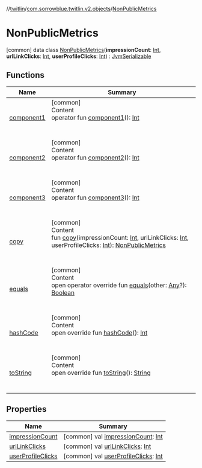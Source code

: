//[twitlin](../../index.md)/[com.sorrowblue.twitlin.v2.objects](../index.md)/[NonPublicMetrics](index.md)



# NonPublicMetrics  
 [common] data class [NonPublicMetrics](index.md)(**impressionCount**: [Int](https://kotlinlang.org/api/latest/jvm/stdlib/kotlin/-int/index.html), **urlLinkClicks**: [Int](https://kotlinlang.org/api/latest/jvm/stdlib/kotlin/-int/index.html), **userProfileClicks**: [Int](https://kotlinlang.org/api/latest/jvm/stdlib/kotlin/-int/index.html)) : [JvmSerializable](../../com.sorrowblue.twitlin.annotation/-jvm-serializable/index.md)   


## Functions  
  
|  Name|  Summary| 
|---|---|
| <a name="com.sorrowblue.twitlin.v2.objects/NonPublicMetrics/component1/#/PointingToDeclaration/"></a>[component1](component1.md)| <a name="com.sorrowblue.twitlin.v2.objects/NonPublicMetrics/component1/#/PointingToDeclaration/"></a>[common]  <br>Content  <br>operator fun [component1](component1.md)(): [Int](https://kotlinlang.org/api/latest/jvm/stdlib/kotlin/-int/index.html)  <br><br><br>
| <a name="com.sorrowblue.twitlin.v2.objects/NonPublicMetrics/component2/#/PointingToDeclaration/"></a>[component2](component2.md)| <a name="com.sorrowblue.twitlin.v2.objects/NonPublicMetrics/component2/#/PointingToDeclaration/"></a>[common]  <br>Content  <br>operator fun [component2](component2.md)(): [Int](https://kotlinlang.org/api/latest/jvm/stdlib/kotlin/-int/index.html)  <br><br><br>
| <a name="com.sorrowblue.twitlin.v2.objects/NonPublicMetrics/component3/#/PointingToDeclaration/"></a>[component3](component3.md)| <a name="com.sorrowblue.twitlin.v2.objects/NonPublicMetrics/component3/#/PointingToDeclaration/"></a>[common]  <br>Content  <br>operator fun [component3](component3.md)(): [Int](https://kotlinlang.org/api/latest/jvm/stdlib/kotlin/-int/index.html)  <br><br><br>
| <a name="com.sorrowblue.twitlin.v2.objects/NonPublicMetrics/copy/#kotlin.Int#kotlin.Int#kotlin.Int/PointingToDeclaration/"></a>[copy](copy.md)| <a name="com.sorrowblue.twitlin.v2.objects/NonPublicMetrics/copy/#kotlin.Int#kotlin.Int#kotlin.Int/PointingToDeclaration/"></a>[common]  <br>Content  <br>fun [copy](copy.md)(impressionCount: [Int](https://kotlinlang.org/api/latest/jvm/stdlib/kotlin/-int/index.html), urlLinkClicks: [Int](https://kotlinlang.org/api/latest/jvm/stdlib/kotlin/-int/index.html), userProfileClicks: [Int](https://kotlinlang.org/api/latest/jvm/stdlib/kotlin/-int/index.html)): [NonPublicMetrics](index.md)  <br><br><br>
| <a name="kotlin/Any/equals/#kotlin.Any?/PointingToDeclaration/"></a>[equals](../../com.sorrowblue.twitlin.v2.users/-users-api/-expansion/-companion/index.md#%5Bkotlin%2FAny%2Fequals%2F%23kotlin.Any%3F%2FPointingToDeclaration%2F%5D%2FFunctions%2F1930806739)| <a name="kotlin/Any/equals/#kotlin.Any?/PointingToDeclaration/"></a>[common]  <br>Content  <br>open operator override fun [equals](../../com.sorrowblue.twitlin.v2.users/-users-api/-expansion/-companion/index.md#%5Bkotlin%2FAny%2Fequals%2F%23kotlin.Any%3F%2FPointingToDeclaration%2F%5D%2FFunctions%2F1930806739)(other: [Any](https://kotlinlang.org/api/latest/jvm/stdlib/kotlin/-any/index.html)?): [Boolean](https://kotlinlang.org/api/latest/jvm/stdlib/kotlin/-boolean/index.html)  <br><br><br>
| <a name="kotlin/Any/hashCode/#/PointingToDeclaration/"></a>[hashCode](../../com.sorrowblue.twitlin.v2.users/-users-api/-expansion/-companion/index.md#%5Bkotlin%2FAny%2FhashCode%2F%23%2FPointingToDeclaration%2F%5D%2FFunctions%2F1930806739)| <a name="kotlin/Any/hashCode/#/PointingToDeclaration/"></a>[common]  <br>Content  <br>open override fun [hashCode](../../com.sorrowblue.twitlin.v2.users/-users-api/-expansion/-companion/index.md#%5Bkotlin%2FAny%2FhashCode%2F%23%2FPointingToDeclaration%2F%5D%2FFunctions%2F1930806739)(): [Int](https://kotlinlang.org/api/latest/jvm/stdlib/kotlin/-int/index.html)  <br><br><br>
| <a name="kotlin/Any/toString/#/PointingToDeclaration/"></a>[toString](../../com.sorrowblue.twitlin.v2.users/-users-api/-expansion/-companion/index.md#%5Bkotlin%2FAny%2FtoString%2F%23%2FPointingToDeclaration%2F%5D%2FFunctions%2F1930806739)| <a name="kotlin/Any/toString/#/PointingToDeclaration/"></a>[common]  <br>Content  <br>open override fun [toString](../../com.sorrowblue.twitlin.v2.users/-users-api/-expansion/-companion/index.md#%5Bkotlin%2FAny%2FtoString%2F%23%2FPointingToDeclaration%2F%5D%2FFunctions%2F1930806739)(): [String](https://kotlinlang.org/api/latest/jvm/stdlib/kotlin/-string/index.html)  <br><br><br>


## Properties  
  
|  Name|  Summary| 
|---|---|
| <a name="com.sorrowblue.twitlin.v2.objects/NonPublicMetrics/impressionCount/#/PointingToDeclaration/"></a>[impressionCount](impression-count.md)| <a name="com.sorrowblue.twitlin.v2.objects/NonPublicMetrics/impressionCount/#/PointingToDeclaration/"></a> [common] val [impressionCount](impression-count.md): [Int](https://kotlinlang.org/api/latest/jvm/stdlib/kotlin/-int/index.html)   <br>
| <a name="com.sorrowblue.twitlin.v2.objects/NonPublicMetrics/urlLinkClicks/#/PointingToDeclaration/"></a>[urlLinkClicks](url-link-clicks.md)| <a name="com.sorrowblue.twitlin.v2.objects/NonPublicMetrics/urlLinkClicks/#/PointingToDeclaration/"></a> [common] val [urlLinkClicks](url-link-clicks.md): [Int](https://kotlinlang.org/api/latest/jvm/stdlib/kotlin/-int/index.html)   <br>
| <a name="com.sorrowblue.twitlin.v2.objects/NonPublicMetrics/userProfileClicks/#/PointingToDeclaration/"></a>[userProfileClicks](user-profile-clicks.md)| <a name="com.sorrowblue.twitlin.v2.objects/NonPublicMetrics/userProfileClicks/#/PointingToDeclaration/"></a> [common] val [userProfileClicks](user-profile-clicks.md): [Int](https://kotlinlang.org/api/latest/jvm/stdlib/kotlin/-int/index.html)   <br>

